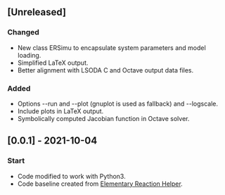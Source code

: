 ## [Unreleased]
### Changed
- New class ERSimu to encapsulate system parameters and model loading.
- Simplified LaTeX output.
- Better alignment with LSODA C and Octave output data files.

### Added
- Options --run and --plot (gnuplot is used as fallback) and --logscale.
- Include plots in LaTeX output.
- Symbolically computed Jacobian function in Octave solver.

## [0.0.1] - 2021-10-04
### Start
- Code modified to work with Python3.
- Code baseline created from [Elementary Reaction Helper](https://github.com/ptrktn/bz/tree/main/erhelper).

